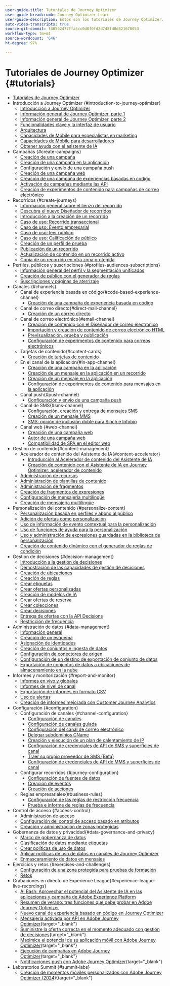 ```yaml
---
user-guide-title: Tutoriales de Journey Optimizer
user-guide-breadcrumb: Journey Optimizer Learn
user-guide-description: Estos son los tutoriales de Journey Optimizer.
auto-video-transcripts: true
source-git-commit: f40562477ffa5cc0d8f0fd2d748fd8d821670053
workflow-type: tm+mt
source-wordcount: '646'
ht-degree: 97%

---
```



# Tutoriales de Journey Optimizer {#tutorials}

+ [Tutoriales de Journey Optimizer](/help/_ajo-main/overview.md)
+ Introducción a Journey Optimizer {#introduction-to-journey-optimizer}
   + [Introducción a Journey Optimizer](/help/introduction/introduction.md)
   + [Información general de Journey Optimizer, parte 1](/help/introduction/journey-optimizer-overview-part-1.md)
   + [Información general de Journey Optimizer, parte 2](/help/introduction/journey-optimizer-overview-part-2.md)
   + [Funcionalidades clave y la interfaz de usuario](/help/introduction/key-capabilities-and-user-interface.md)
   + [Arquitectura](/help/introduction/architecture.md)
   + [Capacidades de Mobile para especialistas en marketing](/help/channels/mobile-capabilities.md)
   + [Capacidades de Mobile para desarrolladores](/help/channels/mobile-capabilities-for-developers.md)
   + [Obtener ayuda con el asistente de IA](/help/ai-assistant.md)
+ Campañas {#create-campaigns}
   + [Creación de una campaña](/help/create-campaigns/create-a-campaign.md)
   + [Creación de una campaña en la aplicación](/help/create-campaigns/in-app.md)
   + [Configuración y envío de una campaña push](/help/create-campaigns/push-campaign.md)
   + [Creación de una campaña web](/help/create-campaigns/web-campaign.md)
   + [Creación de una campaña de experiencias basadas en código](https://experienceleague.adobe.com/es/docs/journey-optimizer-learn/tutorials/channels/code-based-experience-channel/create-a-code-based-experience-campaign)
   + [Activación de campañas mediante las API](/help/create-campaigns/api-triggered-campaigns.md)
   + [Creación de experimentos de contenido para campañas de correo electrónico](/help/create-campaigns/content-experiments.md)
+ Recorridos {#create-journeys}
   + [Información general sobre el lienzo del recorrido](/help/create-journeys/overview-over-the-journey-canvas.md)
   + [Descubra el nuevo Diseñador de recorridos](/help/create-journeys/new-journey-designer.md)
   + [Introducción a la creación de un recorrido](/help/create-journeys/introduction-to-building-a-journey.md)
   + [Caso de uso: Recorrido transaccional](/help/create-journeys/use-case-transactional-journey.md)
   + [Caso de uso: Evento empresarial](/help/create-journeys/use-case-business-event.md)
   + [Caso de uso: leer público](/help/create-journeys/use-case-read-audience.md)
   + [Caso de uso: Calificación de público](/help/create-journeys/use-case-audience-qualification.md)
   + [Creación de un perfil de prueba](/help/create-journeys/test-a-journey.md)
   + [Publicación de un recorrido](/help/create-journeys/publish-a-journey.md)
   + [Actualización de contenido en un recorrido activo](/help/create-journeys/update-content-in-live-journey.md)
   + [Copia de un recorrido en otra zona protegida](/help/create-journeys/copy-a-journey.md)
+ Perfiles, públicos y suscripciones {#profiles-audiences-subscriptions}
   + [Información general del perfil y la segmentación unificados](/help/profiles-audiences-subscriptions/unified-profile-and-segmentation-overview.md)
   + [Creación de público con el generador de reglas](/help/profiles-audiences-subscriptions/create-audiences-using-the-rule-builder.md)
   + [Suscripciones y páginas de aterrizaje](/help/subscriptions-and-landing-pages.md)
+ Canales {#channels}
   + Canal de experiencia basada en código{#code-based-experience-channel}
      + [Creación de una campaña de experiencia basada en código](/help/channels/create-a-code-based-experience-campaign.md)
   + Canal de correo directo{#direct-mail-channel}
      + [Creación de un correo directo](/help/channels/direct-mail.md)
   + Canal de correo electrónico{#email-channel}
      + [Creación de contenido con el Diseñador de correo electrónico](/help/channels/create-content-with-the-email-designer.md)
      + [Importación y creación de contenido de correo electrónico HTML](/help/channels/import-and-author-html-email-content.md)
      + [Previsualización, prueba y publicación](/help/channels/preview-proof-and-publish.md)
      + [Configuración de experimentos de contenido para correos electrónicos](/help/experimentation/content-experiments-for-emails.md)
   + Tarjetas de contenido{#content-cards}
      + [Creación de tarjetas de contenido](/help/channels/create-content-cards.md)
   + En el canal de la aplicación{#in-app-channel}
      + [Creación de una campaña en la aplicación](/help/channels/create-an-in-app-campaign.md)
      + [Creación de un mensaje en la aplicación en un recorrido](/help/channels/create-an-in-app-message-in-a-journey.md)
      + [Creación de un mensaje en la aplicación](/help/channels/author-in-app-messages.md)
      + [Configuración de experimentos de contenido para mensajes en la aplicación](/help/experimentation/content-experiments-for-in-app-messages.md)
   + Canal push{#push-channel}
      + [Configuración y envío de una campaña push](/help/channels/create-a-push-campaign.md)
   + Canal de SMS{#sms-channel}
      + [Configuración, creación y entrega de mensajes SMS](/help/channels/author-sms-messages.md)
      + [Creación de un mensaje MMS](/help/channels/author-mms.md)
      + [SMS: opción de inclusión doble para Sinch e Infobip](/help/channels/sms-double-opt-in.md)
   + Canal web {#web-channel}
      + [Creación de una campaña web](/help/channels/create-a-web-campaign.md)
      + [Autor de una campaña web](/help/channels/author-a-web-campaign.md)
      + [Compatibilidad de SPA en el editor web](/help/channels/singel-page-application-support.md)
+ Gestión de contenido{#content-management}
   + Acelerador de contenido del Asistente de IA{#content-accelerator}
      + [Introducción al Acelerador de contenido del Asistente de IA](/help/content-management/introduction-to-the-ai-assistant-content-accelerator.md)
      + [Creación de contenido con el Asistente de IA en Journey Optimizer: acelerador de contenido](/help/content-management/create-content-with-the-ai-assistant-content-accelerator.md)
   + [Administración de recursos](/help/assets-essentials-overview.md)
   + [Administración de plantillas de contenido](/help/content-management/content-templates.md)
   + [Administración de fragmentos](/help/content-management/manage-fragments.md)
   + [Creación de fragmentos de expresiones](/help/content-management/expression-fragments.md)
   + [Configuración de mensajería multilingüe](/help/content-management/set-up-multilingual-messages.md)
   + [Creación de mensajería multilingüe](/help/content-management/create-multilingual-messages.md)
+ Personalización del contenido {#personalize-content}
   + [Personalización basada en perfiles y abono al público](/help/personalize-content/profile-and-audience-membership-based-personalization.md)
   + [Adición de ofertas como personalización](/help/personalize-content/add-offer-decisioning-to-messages.md)
   + [Uso de información de evento contextual para la personalización](/help/personalize-content/use-contextual-event-information-for-personalization.md)
   + [Uso de funciones de ayuda para la personalización](/help/personalize-content/use-helper-functions-for-personalization.md)
   + [Uso y administración de expresiones guardadas en la biblioteca de personalización](/help/personalize-content/use-and-manage-saved-expressions-in-personalization-library.md)
   + [Creación de contenido dinámico con el generador de reglas de condición](/help/personalize-content/create-dynamic-content.md)
+ Gestión de decisiones {#decision-management}
   + [Introducción a la gestión de decisiones](/help/decision-management/introduction-to-decision-management.md)
   + [Demostración de las capacidades de gestión de decisiones](/help/decision-management/demo-of-decision-management-capabilities.md)
   + [Creación de ubicaciones](/help/decision-management/create-placements.md)
   + [Creación de reglas](/help/decision-management/create-rules.md)
   + [Crear etiquetas](/help/decision-management/create-tags.md)
   + [Crear ofertas personalizadas](/help/decision-management/create-personalized-offers.md)
   + [Creación de modelos de IA](/help/decision-management/create-ai-models.md)
   + [Crear ofertas de reserva](/help/decision-management/create-fallback-offers.md)
   + [Crear colecciones](/help/decision-management/create-collections.md)
   + [Crear decisiones](/help/decision-management/create-decisions.md)
   + [Entrega de ofertas con la API Decisions](/help/decision-management/deliver-offers-with-the-decisions-api.md)
   + [Restricción de frecuencia](/help/decision-management/frequency-capping.md)
+ Administración de datos {#data-management}
   + [Información general](/help/data-management/set-up-data-overview.md)
   + [Creación de un esquema](/help/data-management/create-schema.md)
   + [Asignación de identidades](/help/data-management/map-identities.md)
   + [Creación de conjuntos e ingesta de datos](/help/data-management/create-datasets-and-ingest-data.md)
   + [Configuración de conectores de origen](/help/data-management/configure-source-connectors.md)
   + [Configuración de un destino de exportación de conjunto de datos](/help/data-management/configure-dataset-export-destination.md)
   + [Exportación de conjuntos de datos a ubicaciones de almacenamiento en la nube](/help/data-management/export-datasets.md)
+ Informes y monitorización {#report-and-monitor}
   + [Informes en vivo y globales](/help/report-and-monitor/live-and-global-reports.md)
   + [Informes de nivel de canal](/help/report-and-monitor/channel-level-reports.md)
   + [Exportación de informes en formato CSV](/help/report-and-monitor/export-reports-in-csv-format.md)
   + [Uso de alertas](/help/administration/alerts.md)
   + [Creación de informes mejorada con Customer Journey Analytics](/help/report-and-monitor/enhanced-reporting-with-customer-journey-analytics.md)
+ Configuración {#configuration}
   + Configuración de canales {#channel-configuration}
      + [Configuración de canales](/help/set-up-channels/configure-channels.md)
      + [Configuración de canales guiada](/help/set-up-channels/guided-channel-setup.md)
      + [Configuración del canal de correo electrónico](/help/set-up-channels/set-up-email-channel.md)
      + [Delegar subdominios CName](/help/set-up-channels/delegate-cname-subdomains.md)
      + [Creación y ejecución de un plan de calentamiento de IP](/help/administration/set-up-and-execute-an-ip-warmup-plan.md)
      + [Configuración de credenciales de API de SMS y superficies de canal](/help/set-up-channels/set-up-sms-channel.md)
      + [Traer su propio proveedor de SMS (Beta)](/help/set-up-channels/bring-your-own-sms-provider.md)
      + [Configuración de credenciales de API de MMS y superficies de canal](/help/set-up-channels/configure-mms-api-credentials-and-channel-surfaces.md)
   + Configurar recorridos {#journey-configuration}
      + [Configuración de fuentes de datos](/help/set-up-journeys/configure-data-sources.md)
      + [Creación de eventos](/help/set-up-journeys/create-events.md)
      + [Creación de acciones](/help/set-up-journeys/create-actions.md)
   + Reglas empresariales{#business-rules}
      + [Configuración de las reglas de restricción frecuencia](/help/configuration/configure-frequency-capping-rules.md)
      + [Prueba e informe de reglas de frecuencia](/help/configuration/test-and-report-on-frequency-rules.md)
+ Control de acceso {#access-control}
   + [Administración de acceso](/help/set-up-access/access-management.md)
   + [Configuración del control de acceso basado en atributos](/help/administration/attribute-based-access-control.md)
   + [Creación y administración de zonas protegidas](/help/set-up-access/create-and-manage-sandboxes.md)
+ Gobernanza de datos y privacidad{#data-governance-and-privacy}
   + [Marco de gobernanza de datos](/help/privacy/data-governance-framework.md)
   + [Clasificación de datos mediante etiquetas](/help/privacy/classify-data-using-lables.md)
   + [Crear políticas de uso de datos](/help/privacy/create-data-usage-policies.md)
   + [Aplicar políticas de uso de datos en canales de Journey Optimizer](/help/privacy/enforce-data-usage-policies-in-journey-optimizer-channels.md)
   + [Enmascaramiento de datos en mensajes](/help/privacy/mask-data-in-messages.md)
+ Ejercicios y retos {#exercises-and-challenges}
   + [Configuración de una zona protegida para pruebas de formación](https://experienceleague.adobe.com/docs/journey-optimizer-learn/configure-a-training-sandbox/introduction-and-prerequisites.html?lang=es)
   + [Retos](https://experienceleague.adobe.com/docs/journey-optimizer-learn/challenges/introduction-and-prerequisites.html?lang=es)
+ Grabaciones en directo de Experience League{#experience-league-live-recordings}
   + [AI Bash: Aprovechar el potencial del Asistente de IA en las aplicaciones y campaña de Adobe Experience Platform](https://experienceleague.adobe.com/es/docs/events/experience-league-live-recordings/episodes/exl-live-episode-09-26-24)
   + [Resumen de verano: tres funciones que debe probar en Adobe Journey Optimizer](https://experienceleague.adobe.com/es/docs/events/experience-league-live-recordings/episodes/exl-live-episode-08-28-24)
   + [Nuevo canal de experiencia basado en código en Journey Optimizer](https://experienceleague.adobe.com/es/docs/events/experience-league-live-recordings/episodes/exl-live-episode-04-24-24)
   + [Mensajería activada por API en Adobe Journey Optimizer](https://experienceleague.adobe.com/docs/events/experience-league-live-recordings/episodes/exl-live-episode-8-23-23.html?lang=es){target="_blank"}
   + [Suministre la oferta correcta en el momento adecuado con gestión de decisiones](https://experienceleague.adobe.com/docs/events/experience-league-live-recordings/episodes/exl-live-episode-10-25-22.html?lang=es){target="_blank"}
   + [Maximice el potencial de su aplicación móvil con Adobe Journey Optimizer](https://experienceleague.adobe.com/docs/events/experience-league-live-recordings/episodes/exl-live-episode-5-24-23.html?lang=es){target="_blank"}
   + [Ejecución de campañas en Adobe Journey Optimizer](https://experienceleague.adobe.com/docs/events/experience-league-live-recordings/episodes/exl-live-episode-09-22-22.html?lang=es){target="_blank"}
   + [Notificaciones push con Adobe Journey Optimizer](https://experienceleague.adobe.com/docs/events/experience-league-live-recordings/episodes/exl-live-episode-05-12-22.html?lang=es){target="_blank"}
+ Laboratorios Summit {#summit-labs}
   + [Creación de momentos móviles personalizados con Adobe Journey Optimizer (2024)](https://experienceleague.adobe.com/es/docs/journey-optimizer-learn/summit-labs/lab-overview){target="_blank"}
